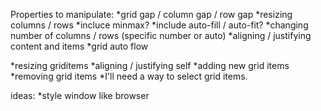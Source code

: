 Properties to manipulate:
  *grid gap / column gap / row gap
  *resizing columns / rows
    *incluce minmax?
    *include auto-fill / auto-fit?
  *changing number of columns / rows (specific number or auto)
  *aligning / justifying content and items
  *grid auto flow
  
  *resizing griditems
  *aligning / justifying self
  *adding new grid items
  *removing grid items
  *I'll need a way to select grid items.


  ideas:
  *style window like browser